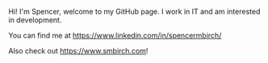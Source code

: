 Hi!
I'm Spencer, welcome to my GitHub page. I work in IT and am interested in development.


You can find me at https://www.linkedin.com/in/spencermbirch/

Also check out https://www.smbirch.com!

<!---
smbirch/smbirch is a ✨ special ✨ repository because its `README.md` (this file) appears on your GitHub profile.
You can click the Preview link to take a look at your changes.
--->
